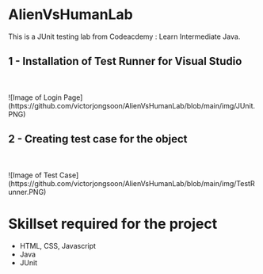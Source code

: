 # AlienVsHumanLab
 This is a JUnit testing lab from Codeacdemy : Learn Intermediate Java.

## 1 - Installation of Test Runner for Visual Studio
<br />
<br />
![Image of Login Page](https://github.com/victorjongsoon/AlienVsHumanLab/blob/main/img/JUnit.PNG)

## 2 - Creating test case for the object
<br />
<br />
![Image of Test Case](https://github.com/victorjongsoon/AlienVsHumanLab/blob/main/img/TestRunner.PNG)


# Skillset required for  the project
* HTML, CSS, Javascript
* Java
* JUnit


